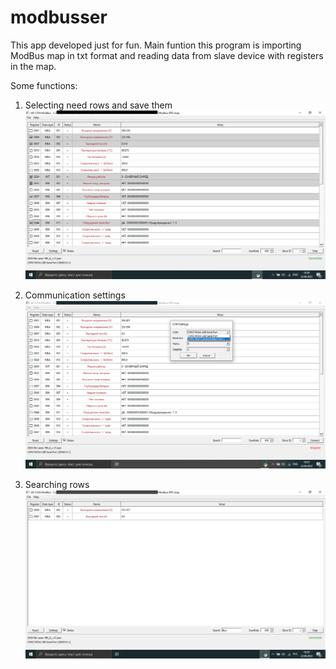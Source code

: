 # modbusser
This app developed just for fun. 
Main funtion this program is importing ModBus map in txt format
and reading data from slave device with registers in the map.

Some functions:

1. Selecting need rows and save them
![1](./Screenshots/1.png)

2. Communication settings
![2](./Screenshots/2.png)

3. Searching rows
![3](./Screenshots/3.png)

